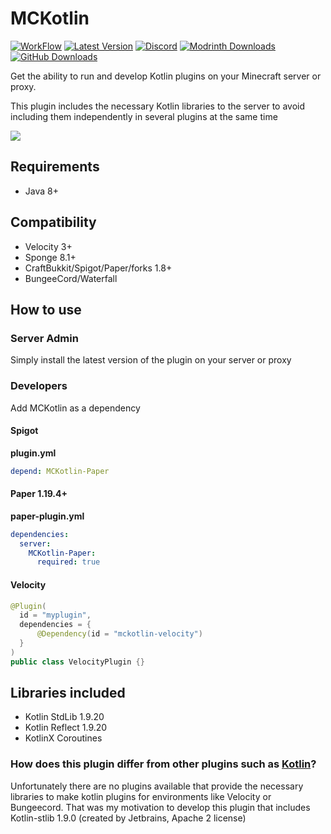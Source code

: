 # MCKotlin
[![WorkFlow](https://img.shields.io/github/actions/workflow/status/4drian3d/MCKotlin/gradle.yml?style=flat-square)](https://github.com/MCKotlin/MCKotlin/actions)
[![Latest Version](https://img.shields.io/github/v/release/4drian3d/MCKotlin?style=flat-square)](https://modrinth.com/plugin/mckotlin)
[![Discord](https://img.shields.io/discord/899740810956910683?color=7289da&logo=Discord&label=Discord&style=flat-square)](https://discord.gg/5NMMzK5mAn)
[![Modrinth Downloads](https://img.shields.io/modrinth/dt/1iWA0pjH?logo=Modrinth&style=flat-square)](https://modrinth.com/plugin/mckotlin)
[![GitHub Downloads](https://img.shields.io/github/downloads/4drian3d/MCKotlin/total?logo=GitHub&style=flat-square)](https://github.com/4drian3d/MCKotlin/releases)

Get the ability to run and develop Kotlin plugins on your Minecraft server or proxy.

This plugin includes the necessary Kotlin libraries to the server to avoid including them independently in several plugins at the same time

[![](https://www.bisecthosting.com/partners/custom-banners/6fa909d5-ad2b-42c2-a7ec-1c51f8b6384f.webp)](https://www.bisecthosting.com/4drian3d)

## Requirements
- Java 8+

## Compatibility
- Velocity 3+
- Sponge 8.1+
- CraftBukkit/Spigot/Paper/forks 1.8+
- BungeeCord/Waterfall

## How to use

### Server Admin
Simply install the latest version of the plugin on your server or proxy

### Developers
Add MCKotlin as a dependency

#### Spigot

**plugin.yml**
```yaml
depend: MCKotlin-Paper
```

#### Paper 1.19.4+

**paper-plugin.yml**
```yaml
dependencies:
  server:
    MCKotlin-Paper:
      required: true
```

#### Velocity

```java
@Plugin(
  id = "myplugin",
  dependencies = {
      @Dependency(id = "mckotlin-velocity")
  }
)
public class VelocityPlugin {}
```

## Libraries included
- Kotlin StdLib 1.9.20
- Kotlin Reflect 1.9.20
- KotlinX Coroutines

### How does this plugin differ from other plugins such as [Kotlin](https://modrinth.com/plugin/kotlin)?
Unfortunately there are no plugins available that provide the necessary libraries to make kotlin plugins for environments like Velocity or Bungeecord. That was my motivation to develop this plugin that includes Kotlin-stlib 1.9.0 (created by Jetbrains, Apache 2 license)
